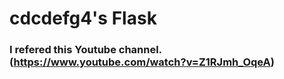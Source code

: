 # cdcdefg4's Flask

### I refered this Youtube channel.(https://www.youtube.com/watch?v=Z1RJmh_OqeA)
